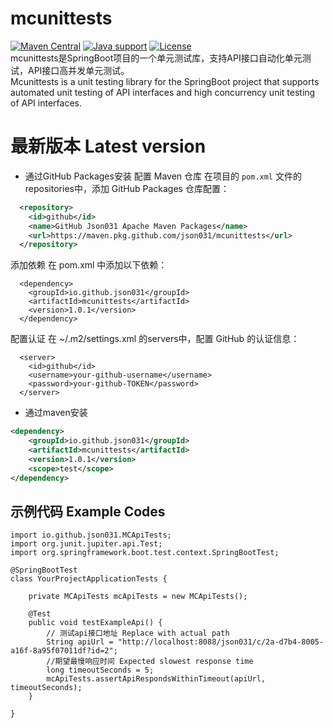 # mcunittests
[![Maven Central](https://img.shields.io/maven-central/v/io.github.json031/mcunittests?logo=apache-maven&logoColor=white)](https://search.maven.org/artifact/io.github.json031/mcunittests)
[![Java support](https://img.shields.io/badge/Java-8+-green?logo=java&logoColor=white)](https://openjdk.java.net/)
[![License](https://img.shields.io/badge/license-MIT-brightgreen.svg)](https://github.com/Json031/mcunittests/blob/main/LICENSE)
<br>
mcunittests是SpringBoot项目的一个单元测试库，支持API接口自动化单元测试，API接口高并发单元测试。
<br>Mcunittests is a unit testing library for the SpringBoot project that supports automated unit testing of API interfaces and high concurrency unit testing of API interfaces.

# 最新版本 Latest version
* 通过GitHub Packages安装
 配置 Maven 仓库
在项目的 `pom.xml` 文件的repositories中，添加 GitHub Packages 仓库配置：

```xml
  <repository>
    <id>github</id>
    <name>GitHub Json031 Apache Maven Packages</name>
    <url>https://maven.pkg.github.com/json031/mcunittests</url>
  </repository>
```

添加依赖
在 pom.xml 中添加以下依赖：

```
  <dependency>
    <groupId>io.github.json031</groupId>
    <artifactId>mcunittests</artifactId>
    <version>1.0.1</version>
  </dependency>
```

配置认证
在 ~/.m2/settings.xml 的servers中，配置 GitHub 的认证信息：
```
  <server>
    <id>github</id>
    <username>your-github-username</username>
    <password>your-github-TOKEN</password>
  </server>
```

* 通过maven安装
```xml
<dependency>
	<groupId>io.github.json031</groupId>
	<artifactId>mcunittests</artifactId>
	<version>1.0.1</version>
	<scope>test</scope>
</dependency>

```

## 示例代码 Example Codes
```
import io.github.json031.MCApiTests;
import org.junit.jupiter.api.Test;
import org.springframework.boot.test.context.SpringBootTest;

@SpringBootTest
class YourProjectApplicationTests {

	private MCApiTests mcApiTests = new MCApiTests();

	@Test
	public void testExampleApi() {
		// 测试api接口地址 Replace with actual path
		String apiUrl = "http://localhost:8088/json031/c/2a-d7b4-8005-a16f-8a95f07011df?id=2"; 
		//期望最慢响应时间 Expected slowest response time
		long timeoutSeconds = 5;
		mcApiTests.assertApiRespondsWithinTimeout(apiUrl, timeoutSeconds);
	}

}

```
